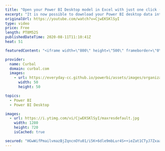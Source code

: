 ```yaml
---
title: "Open your Power BI Desktop model in Excel with just one click (two methods)"
excerpt: "It is now possible to download your Power BI desktop data into Excel with a simple click and I am going to show you two methods in this video. Enjoy!  Erik Svensen tool: https://eriksvensen.wordpress.com/2020/07/27/powerbi-external-tool-to-connect-excel-to-the-current-pbix-file/  Changes in Power Shell"
originalUrl: https://youtube.com/watch?v=CjwEKSKlSyI
type: video
price: Free
length: PT8M52S
publishedDateTime: 2020-08-11T11:10:41Z
heat: 51

featuredContent: "<iframe width=\"800\" height=\"500\" frameborder=\"0\" src=\"https://www.youtube.com/embed/CjwEKSKlSyI\" allow=\"accelerometer; autoplay; encrypted-media; gyroscope; picture-in-picture\" allowfullscreen></iframe>"

provider:
  name: Curbal
  domain: curbal.com
  images:
    - url: https://everyday-cc.github.io/powerbi/assets/images/organizations/curbal.com-50x50.jpg
      width: 50
      height: 50

topics:
  - Power BI
  - Power BI Desktop

images:
  - url: https://i.ytimg.com/vi/CjwEKSKlSyI/maxresdefault.jpg
    width: 1280
    height: 720
    isCached: true

secured: "HGwWifPmailvmazBjZqncnOYu01/i5K+6dle9mbLur4S++ieZat1CTyJ7Zxaadi2B8G2l2TY0qF+Isaj3V/oGdzauPuHCnxMb5NxcMQ6Mp4Zl/DTofrjkdxs0CBAy2cthtXrgV+CpU54Rnk0jg6eOIrI4F8VfMZHVN1UrPEdba5JivS8ikfx8s9hdmfKAZMRpUXA1sIximVREleThvnGhV6lnPanz296wKSv/qGOTCSBeuhKDZxC1VM1cEXgUz1kdIooHesCsuhI268mJ7+E9qBCr5qTRmem2MOpWpdE+WEtnqxij+JXCU9uM2Xl8iupNqPSPAjnNSv14O1kvZnEjzzy4cZR7qEGZznaQqywKM6gaM6/gWAfpjZd8p61G1viZG8tF/RdM/XUNf+tMLqZu2hgqv0mQWGcFOzFXkJbV5c=;Qu0rsZmWQCfi6veUTxdTPw=="
---
```


